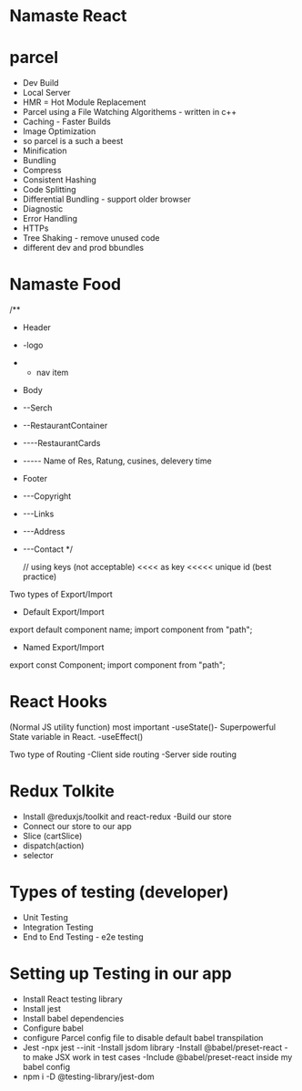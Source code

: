 # Namaste React

# parcel

- Dev Build
- Local Server
- HMR = Hot Module Replacement
- Parcel using a File Watching Algorithems - written in c++
- Caching - Faster Builds
- Image Optimization
- so parcel is a such a beest
- Minification
- Bundling
- Compress
- Consistent Hashing
- Code Splitting
- Differential Bundling - support older browser
- Diagnostic
- Error Handling
- HTTPs
- Tree Shaking - remove unused code
- different dev and prod bbundles

# Namaste Food

/\*\*

- Header
- -logo
- - nav item
- Body
- --Serch
- --RestaurantContainer
- ----RestaurantCards
- ----- Name of Res, Ratung, cusines, delevery time
- Footer
- ---Copyright
- ---Links
- ---Address
- ---Contact
  \*/

  // using keys (not acceptable) <<<< as key <<<<< unique id (best practice)

Two types of Export/Import

- Default Export/Import

export default component name;
import component from "path";

- Named Export/Import

export const Component;
import component from "path";

# React Hooks

(Normal JS utility function)
most important
-useState()- Superpowerful State variable in React.
-useEffect()

Two type of Routing
-Client side routing
-Server side routing

# Redux Tolkite

- Install @reduxjs/toolkit and react-redux
  -Build our store
- Connect our store to our app
- Slice (cartSlice)
- dispatch(action)
- selector

# Types of testing (developer)

- Unit Testing
- Integration Testing
- End to End Testing - e2e testing

# Setting up Testing in our app

- Install React testing library
- Install jest
- Install babel dependencies
- Configure babel
- configure Parcel config file to disable default babel transpilation
- Jest -npx jest --init
  -Install jsdom library
  -Install @babel/preset-react - to make JSX work in test cases
  -Include @babel/preset-react inside my babel config
- npm i -D @testing-library/jest-dom
